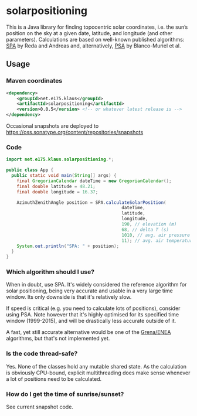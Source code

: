 # solarpositioning

This is a Java library for finding topocentric solar coordinates, i.e. the sun’s position on the sky at a given date, latitude, and longitude (and other parameters). Calculations are based on well-known published algorithms: [SPA](http://dx.doi.org/10.1016/j.solener.2003.12.003) by Reda and Andreas and, alternatively, <a href="http://dx.doi.org/10.1016/S0038-092X(00)00156-0">PSA</a> by Blanco-Muriel et al.

## Usage

### Maven coordinates

```xml
<dependency>
    <groupId>net.e175.klaus</groupId>
    <artifactId>solarpositioning</artifactId>
    <version>0.0.5</version> <!-- or whatever latest release is -->
</dependency>
```

Occasional snapshots are deployed to https://oss.sonatype.org/content/repositories/snapshots

### Code

```java
import net.e175.klaus.solarpositioning.*;

public class App {
  public static void main(String[] args) {
    final GregorianCalendar dateTime = new GregorianCalendar();
    final double latitude = 48.21;
    final double longitude = 16.37;

    AzimuthZenithAngle position = SPA.calculateSolarPosition(
                                            dateTime,
                                            latitude,
                                            longitude,
                                            190, // elevation (m)
                                            68, // delta T (s)
                                            1010, // avg. air pressure (hPa)
                                            11); // avg. air temperature (°C)
    System.out.println("SPA: " + position);
  }
}
```

### Which algorithm should I use?

When in doubt, use SPA. It's widely considered the reference algorithm for solar positioning, being very accurate and usable in a very large time window. Its only downside is that it's relatively slow.

If speed is critical (e.g. you need to calculate lots of positions), consider using PSA. Note however that it's highly optimised for its specified time window (1999-2015), and will be drastically less accurate outside of it.

A fast, yet still accurate alternative would be one of the [Grena/ENEA](http://dx.doi.org/10.1016/j.solener.2012.01.024) algorithms, but that's not implemented yet.

### Is the code thread-safe?

Yes. None of the classes hold any mutable shared state. As the calculation is obviously CPU-bound, explicit multithreading does make sense whenever a lot of positions need to be calculated.

### How do I get the time of sunrise/sunset?

See current snapshot code.